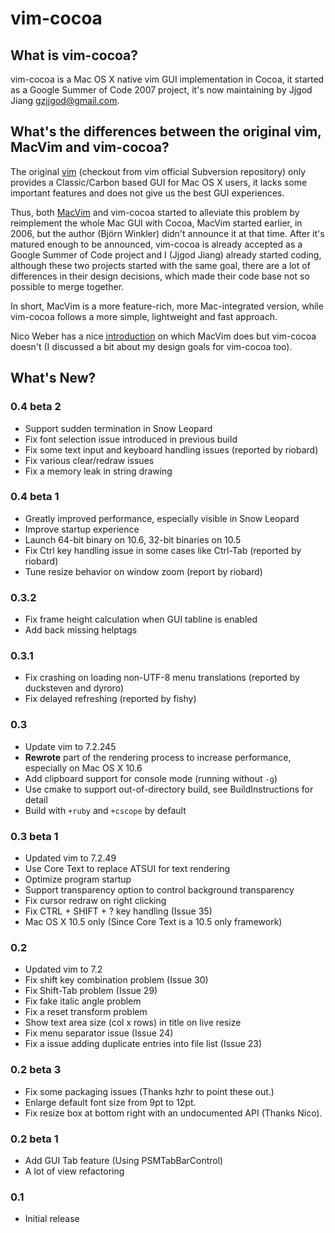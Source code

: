 vim-cocoa
=========

What is vim-cocoa?
------------------

vim-cocoa is a Mac OS X native vim GUI implementation in Cocoa, it started 
as a Google Summer of Code 2007 project, it's now maintaining by Jjgod Jiang 
<gzjjgod@gmail.com>.

What's the differences between the original vim, MacVim and vim-cocoa?
----------------------------------------------------------------------

The original [vim](http://www.vim.org) (checkout from vim official Subversion 
repository) only provides a Classic/Carbon based GUI for Mac OS X users, it 
lacks some important features and does not give us the best GUI experiences.

Thus, both [MacVim](http://code.google.com/p/MacVim) and vim-cocoa started 
to alleviate this problem by reimplement the whole Mac GUI with Cocoa, 
MacVim started earlier, in 2006, but the author (Björn Winkler) didn't 
announce it at that time. After it's matured enough to be announced, vim-cocoa 
is already accepted as a Google Summer of Code project and I (Jjgod Jiang) 
already started coding, although these two projects started with the same 
goal, there are a lot of differences in their design decisions, which made 
their code base not so possible to merge together.

In short, MacVim is a more feature-rich, more Mac-integrated version, while 
vim-cocoa follows a more simple, lightweight and fast approach.

Nico Weber has a nice 
[introduction](http://groups.google.com/group/vim_mac/browse_thread/thread/c16868aa7dcad59b) 
on which MacVim does but vim-cocoa doesn't (I discussed a bit about my design 
goals for vim-cocoa too).

What's New?
-----------

### 0.4 beta 2

* Support sudden termination in Snow Leopard
* Fix font selection issue introduced in previous build
* Fix some text input and keyboard handling issues (reported by riobard)
* Fix various clear/redraw issues
* Fix a memory leak in string drawing

### 0.4 beta 1

* Greatly improved performance, especially visible in Snow Leopard
* Improve startup experience
* Launch 64-bit binary on 10.6, 32-bit binaries on 10.5
* Fix Ctrl key handling issue in some cases like Ctrl-Tab (reported by riobard)
* Tune resize behavior on window zoom (report by riobard)

### 0.3.2

* Fix frame height calculation when GUI tabline is enabled
* Add back missing helptags

### 0.3.1

* Fix crashing on loading non-UTF-8 menu translations (reported by ducksteven and dyroro)
* Fix delayed refreshing (reported by fishy)

### 0.3

* Update vim to 7.2.245
* **Rewrote** part of the rendering process to increase performance, especially on Mac OS X 10.6
* Add clipboard support for console mode (running without `-g`)
* Use cmake to support out-of-directory build, see BuildInstructions for detail
* Build with `+ruby` and `+cscope` by default

### 0.3 beta 1

* Updated vim to 7.2.49
* Use Core Text to replace ATSUI for text rendering
* Optimize program startup
* Support transparency option to control background transparency
* Fix cursor redraw on right clicking
* Fix CTRL + SHIFT + ? key handling (Issue 35)
* Mac OS X 10.5 only (Since Core Text is a 10.5 only framework)

### 0.2

* Updated vim to 7.2
* Fix shift key combination problem (Issue 30)
* Fix Shift-Tab problem (Issue 29)
* Fix fake italic angle problem
* Fix a reset transform problem
* Show text area size (col x rows) in title on live resize
* Fix menu separator issue (Issue 24)
* Fix a issue adding duplicate entries into file list (Issue 23)

### 0.2 beta 3

* Fix some packaging issues (Thanks hzhr to point these out.)
* Enlarge default font size from 9pt to 12pt.
* Fix resize box at bottom right with an undocumented API (Thanks Nico).

### 0.2 beta 1

* Add GUI Tab feature (Using PSMTabBarControl)
* A lot of view refactoring

### 0.1

* Initial release

